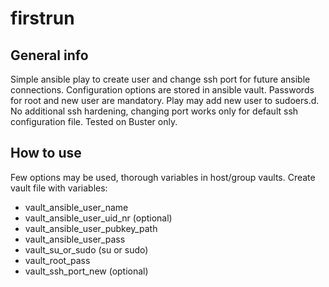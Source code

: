 # firstrun

## General info
Simple ansible play to create user and change ssh port for future ansible connections.
Configuration options are stored in ansible vault.
Passwords for root and new user are mandatory. Play may add new user to sudoers.d.
No additional ssh hardening, changing port works only for default ssh configuration file.
Tested on Buster only.

## How to use
Few options may be used, thorough variables in host/group vaults.
Create vault file with variables:
- vault_ansible_user_name
- vault_ansible_user_uid_nr       (optional)
- vault_ansible_user_pubkey_path
- vault_ansible_user_pass
- vault_su_or_sudo                (su or sudo)
- vault_root_pass
- vault_ssh_port_new              (optional)

